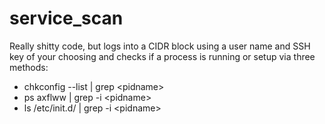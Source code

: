 service_scan
============

Really shitty code, but logs into a CIDR block using a user name and SSH key of your choosing and checks if a process is running or setup via three methods:

 - chkconfig --list | grep \<pidname\>
 - ps axflww | grep -i \<pidname\>
 - ls /etc/init.d/ | grep -i \<pidname\>
